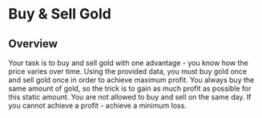 # Buy & Sell Gold

## Overview
Your task is to buy and sell gold with one advantage - you know how the price varies over time. Using the provided data, you must buy gold once and sell gold once in order to achieve maximum profit. You always buy the same amount of gold, so the trick is to gain as much profit as possible for this static amount. You are not allowed to buy and sell on the same day. If you cannot achieve a profit - achieve a minimum loss.
